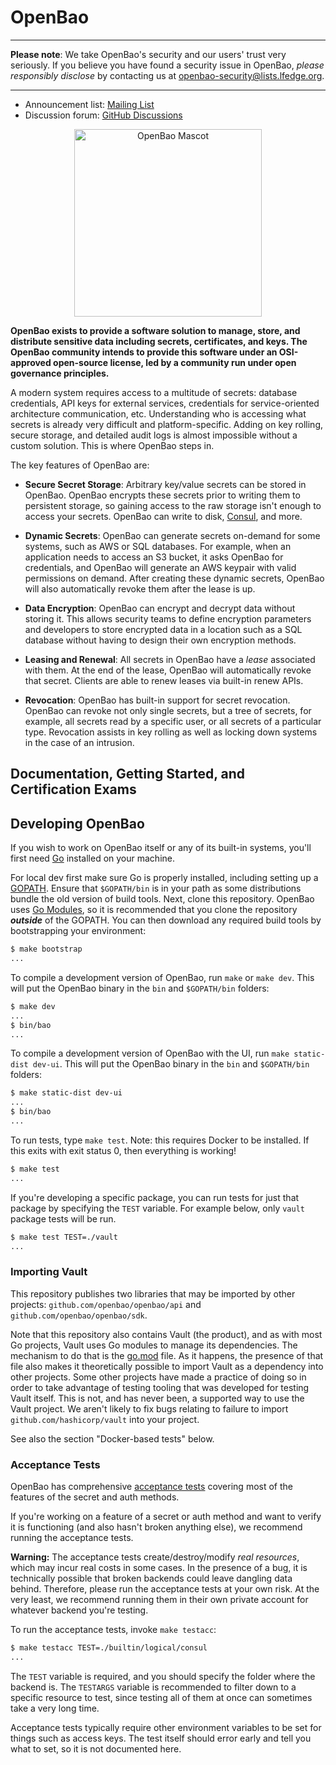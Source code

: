 # OpenBao

----

**Please note**: We take OpenBao's security and our users' trust very seriously.
If you believe you have found a security issue in OpenBao,
_please responsibly disclose_ by contacting us at [openbao-security@lists.lfedge.org](openbao-security@lists.lfedge.org).

----

<!-- markdownlint-disable line-length -->
<!-- -	Website: https://www.openbao.org -->
- Announcement list: [Mailing List](https://lists.lfedge.org/g/openbao)
- Discussion forum: [GitHub Discussions](https://github.com/openbao/openbao/discussions)
<!-- - Documentation: [https://www.openbao.org/docs/](https://www.openbao.org/docs/) -->
<!-- markdownlint-enable line-length -->

<!-- markdownlint-disable no-inline-html -->
<p align="center">
  <img width="300" alt="OpenBao Mascot" src="bao.svg">
</p>
<!-- markdownlint-enable no-inline-html -->

**OpenBao exists to provide a software solution to manage, store, and distribute
sensitive data including secrets, certificates, and keys. The OpenBao community
intends to provide this software under an OSI-approved open-source license, led
by a community run under open governance principles.**

A modern system requires access to a multitude of secrets: database credentials,
API keys for external services, credentials for service-oriented architecture
communication, etc. Understanding who is accessing what secrets is already very
difficult and platform-specific. Adding on key rolling, secure storage, and detailed
audit logs is almost impossible without a custom solution. This is where OpenBao
steps in.

The key features of OpenBao are:

- **Secure Secret Storage**: Arbitrary key/value secrets can be stored
  in OpenBao. OpenBao encrypts these secrets prior to writing them to persistent
  storage, so gaining access to the raw storage isn't enough to access
  your secrets. OpenBao can write to disk, [Consul](https://www.consul.io),
  and more.

- **Dynamic Secrets**: OpenBao can generate secrets on-demand for some   systems,
  such as AWS or SQL databases. For example, when an application needs to access
  an S3 bucket, it asks OpenBao for credentials, and OpenBao will generate an AWS
  keypair with valid permissions on demand. After creating these dynamic secrets,
  OpenBao will also automatically revoke them after the lease is up.

- **Data Encryption**: OpenBao can encrypt and decrypt data without storing it.
  This allows security teams to define encryption parameters and developers to store
  encrypted data in a location such as a SQL database without having to design their
  own encryption methods.

- **Leasing and Renewal**: All secrets in OpenBao have a _lease_ associated with
  them. At the end of the lease, OpenBao will automatically revoke that secret.
  Clients are able to renew leases via built-in renew APIs.

- **Revocation**: OpenBao has built-in support for secret revocation. OpenBao can
  revoke not only single secrets, but a tree of secrets, for example, all secrets
  read by a specific user, or all secrets of a particular type. Revocation assists
  in key rolling as well as locking down systems in the case of an intrusion.

## Documentation, Getting Started, and Certification Exams

<!-- markdownlint-disable-next-line MD013 -->
<!-- Documentation is available on the [OpenBao website](https://www.openbao.org/docs/). -->

## Developing OpenBao

If you wish to work on OpenBao itself or any of its built-in systems, you'll
first need [Go](https://www.golang.org) installed on your machine.

For local dev first make sure Go is properly installed, including setting up a
[GOPATH](https://golang.org/doc/code.html#GOPATH). Ensure that `$GOPATH/bin` is in
your path as some distributions bundle the old version of build tools. Next, clone
this repository. OpenBao uses [Go Modules](https://github.com/golang/go/wiki/Modules),
so it is recommended that you clone the repository _**outside**_ of the GOPATH.
You can then download any required build tools by bootstrapping your environment:

```sh
$ make bootstrap
...
```

To compile a development version of OpenBao, run `make` or `make dev`. This will
put the OpenBao binary in the `bin` and `$GOPATH/bin` folders:

```sh
$ make dev
...
$ bin/bao
...
```

To compile a development version of OpenBao with the UI, run `make static-dist dev-ui`.
This will put the OpenBao binary in the `bin` and `$GOPATH/bin` folders:

```sh
$ make static-dist dev-ui
...
$ bin/bao
...
```

To run tests, type `make test`. Note: this requires Docker to be installed. If
this exits with exit status 0, then everything is working!

```sh
$ make test
...
```

If you're developing a specific package, you can run tests for just that
package by specifying the `TEST` variable. For example below, only
`vault` package tests will be run.

```sh
$ make test TEST=./vault
...
```

### Importing Vault

This repository publishes two libraries that may be imported by other projects:
`github.com/openbao/openbao/api` and `github.com/openbao/openbao/sdk`.

Note that this repository also contains Vault (the product), and as with most Go
projects, Vault uses Go modules to manage its dependencies. The mechanism to do
that is the [go.mod](./go.mod) file. As it happens, the presence of that file
also makes it theoretically possible to import Vault as a dependency into other
projects. Some other projects have made a practice of doing so in order to take
advantage of testing tooling that was developed for testing Vault itself. This
is not, and has never been, a supported way to use the Vault project. We aren't
likely to fix bugs relating to failure to import `github.com/hashicorp/vault`
into your project.

See also the section "Docker-based tests" below.

### Acceptance Tests

OpenBao has comprehensive [acceptance tests](https://en.wikipedia.org/wiki/Acceptance_testing)
covering most of the features of the secret and auth methods.

If you're working on a feature of a secret or auth method and want to
verify it is functioning (and also hasn't broken anything else), we recommend
running the acceptance tests.

**Warning:** The acceptance tests create/destroy/modify _real resources_, which
may incur real costs in some cases. In the presence of a bug, it is technically
possible that broken backends could leave dangling data behind. Therefore,
please run the acceptance tests at your own risk. At the very least,
we recommend running them in their own private account for whatever backend
you're testing.

To run the acceptance tests, invoke `make testacc`:

```sh
$ make testacc TEST=./builtin/logical/consul
...
```

The `TEST` variable is required, and you should specify the folder where the
backend is. The `TESTARGS` variable is recommended to filter down to a specific
resource to test, since testing all of them at once can sometimes take a very
long time.

Acceptance tests typically require other environment variables to be set for
things such as access keys. The test itself should error early and tell
you what to set, so it is not documented here.

<!--
TODO: verify this works in OpenBao

### Docker-based Tests

We have created an experimental new testing mechanism inspired by NewTestCluster.
An example of how to use it:

```go
import (
  "testing"
  "github.com/openbao/openbao/sdk/helper/testcluster/docker"
)

func Test_Something_With_Docker(t *testing.T) {
  opts := &docker.DockerClusterOptions{
    ImageRepo: "openbao/openbao",
    ImageTag:    "latest",
  }
  cluster := docker.NewTestDockerCluster(t, opts)
  defer cluster.Cleanup()
  
  client := cluster.Nodes()[0].APIClient()
  _, err := client.Logical().Read("sys/storage/raft/configuration")
  if err != nil {
    t.Fatal(err)
  }
}
```

Or for Enterprise:

```go
import (
  "testing"
  "github.com/openbao/openbao/sdk/helper/testcluster/docker"
)

func Test_Something_With_Docker(t *testing.T) {
  opts := &docker.DockerClusterOptions{
    ImageRepo: "hashicorp/vault-enterprise",
    ImageTag:  "latest",
	VaultLicense: licenseString, // not a path, the actual license bytes
  }
  cluster := docker.NewTestDockerCluster(t, opts)
  defer cluster.Cleanup()
}
```

Here is a more realistic example of how we use it in practice.  DefaultOptions uses 
`openbao/openbao`:`latest` as the repo and tag, but it also looks at the environment
variable OPENBAO_BINARY. If populated, it will copy the local file referenced by
OPENBAO_BINARY into the container. This is useful when testing local changes.

Optionally you can set COMMIT_SHA, which will be appended to the image name we
build as a debugging convenience.

```go
func Test_Custom_Build_With_Docker(t *testing.T) {
  opts := docker.DefaultOptions(t)
  cluster := docker.NewTestDockerCluster(t, opts)
  defer cluster.Cleanup()
}
```

There are a variety of helpers in the `github.com/openbao/openbao/sdk/helper/testcluster`
package, e.g. these tests below will create a pair of 3-node clusters and link them
using PR or DR replication respectively, and fail if the replication state doesn't
become healthy before the passed context expires.

Again, as written, these depend on having a Vault Enterprise binary locally and the
env var VAULT_BINARY set to point to it, as well as having VAULT_LICENSE_CI set.

```go
func TestStandardPerfReplication_Docker(t *testing.T) {
  opts := docker.DefaultOptions(t)
  r, err := docker.NewReplicationSetDocker(t, opts)
  if err != nil {
      t.Fatal(err)
  }
  defer r.Cleanup()

  ctx, cancel := context.WithTimeout(context.Background(), time.Minute)
  defer cancel()
  err = r.StandardPerfReplication(ctx)
  if err != nil {
    t.Fatal(err)
  }
}

func TestStandardDRReplication_Docker(t *testing.T) {
  opts := docker.DefaultOptions(t)
  r, err := docker.NewReplicationSetDocker(t, opts)
  if err != nil {
    t.Fatal(err)
  }
  defer r.Cleanup()

  ctx, cancel := context.WithTimeout(context.Background(), time.Minute)
  defer cancel()
  err = r.StandardDRReplication(ctx)
  if err != nil {
    t.Fatal(err)
  }
}
```

Finally, here's an example of running an existing OSS docker test with a custom binary:

```bash
$ GOOS=linux make dev
$ VAULT_BINARY=$(pwd)/bin/vault go test -run 'TestRaft_Configuration_Docker' ./vault/external_tests/raft/raft_binary
ok      github.com/openbao/openbao/vault/external_tests/raft/raft_binary        20.960s
```
-->
